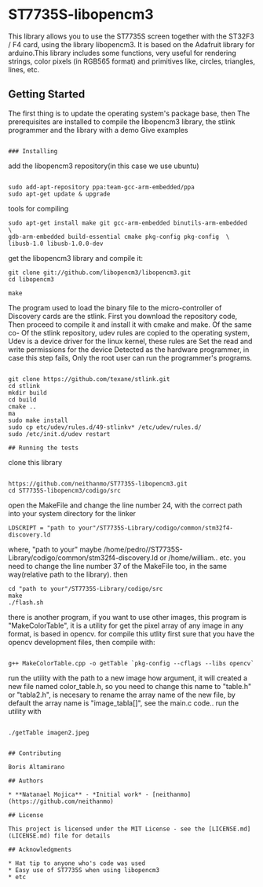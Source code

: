 # ST7735S-libopencm3
 This library allows you to use the ST7735S screen together with the ST32F3 / F4 card, using the library libopencm3. It is based on the Adafruit library for arduino.This library includes some functions, very useful for rendering strings, color pixels (in RGB565 format) and primitives like, circles, triangles, lines, etc.
## Getting Started

The first thing is to update the operating system's package base, then
The prerequisites are installed to compile the libopencm3 library, the stlink programmer and the library  with a demo
Give examples
```

### Installing
```
add the libopencm3 repository(in this case we use ubuntu)
```

sudo add-apt-repository ppa:team-gcc-arm-embedded/ppa
sudo apt-get update & upgrade

```
tools for compiling
```
sudo apt-get install make git gcc-arm-embedded binutils-arm-embedded  \
gdb-arm-embedded build-essential cmake pkg-config pkg-config  \
libusb-1.0 libusb-1.0.0-dev
```
get the libopencm3 library and compile it:
```
git clone git://github.com/libopencm3/libopencm3.git
cd libopencm3

make

```
The program used to load the binary file to the micro-controller of
Discovery cards are the stlink. First you download the repository code,
Then proceed to compile it and install it with cmake and make. Of the same co-
Of the stlink repository, udev rules are copied to the operating system,
Udev is a device driver for the linux kernel, these rules are
Set the read and write permissions for the device
Detected as the hardware programmer, in case this step fails,
Only the root user can run the programmer's programs.
```

git clone https://github.com/texane/stlink.git
cd stlink
mkdir build
cd build
cmake ..
ma
sudo make install
sudo cp etc/udev/rules.d/49-stlinkv* /etc/udev/rules.d/
sudo /etc/init.d/udev restart

## Running the tests
```
clone this library
```

https://github.com/neithanmo/ST7735S-libopencm3.git
cd ST7735S-libopencm3/codigo/src
```
open the MakeFile and change the line number 24, with the correct path into your system directory for the linker
```
LDSCRIPT = "path to your"/ST7735S-Library/codigo/common/stm32f4-discovery.ld

```
where, "path to your" maybe /home/pedro//ST7735S-Library/codigo/common/stm32f4-discovery.ld
or /home/william.. etc.
you need to change the line number 37 of the MakeFile too, in the same way(relative path to the library).
then
```
cd "path to your"/ST7735S-Library/codigo/src
make
./flash.sh

```
there is another program, if you want to use other images, this program is "MakeColorTable", it is a utility for get the pixel array of any image in any format, is based in opencv. for compile this utlity first sure that you have the opencv development files, then compile with:
```

g++ MakeColorTable.cpp -o getTable `pkg-config --cflags --libs opencv`

```
run the utility with the path to a new image how argument, it will created a new file named color_table.h, so you need to change this name to "table.h" or "tabla2.h", is necesary to rename the array name of the new file, by default the array name is "image_tabla[]", see the main.c code.. run the utility with
```

./getTable imagen2.jpeg


## Contributing

Boris Altamirano

## Authors

* **Natanael Mojica** - *Initial work* - [neithanmo](https://github.com/neithanmo)

## License

This project is licensed under the MIT License - see the [LICENSE.md](LICENSE.md) file for details

## Acknowledgments

* Hat tip to anyone who's code was used
* Easy use of ST7735S when using libopencm3
* etc

